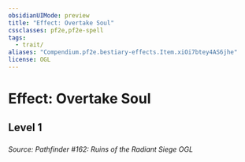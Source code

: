 ```yaml
---
obsidianUIMode: preview
title: "Effect: Overtake Soul"
cssclasses: pf2e,pf2e-spell
tags:
  - trait/
aliases: "Compendium.pf2e.bestiary-effects.Item.xiOi7btey4AS6jhe"
license: OGL
---
```

# Effect: Overtake Soul
## Level 1
### 








*Source: Pathfinder #162: Ruins of the Radiant Siege*
*OGL*